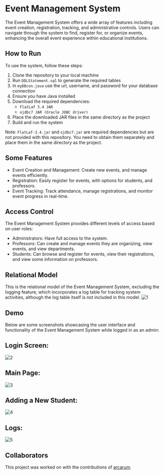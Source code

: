# Event Management System

The Event Management System offers a wide array of features including event creation, registration, tracking, and administrative controls. Users can navigate through the system to find, register for, or organize events, enhancing the overall event experience within educational institutions.

## How to Run
To use the system, follow these steps:
1) Clone the repository to your local machine
2) Run `DDLStatement.sql` to generate the required tables
3) In `myDBcon.java` use the url, username, and password for your database connection
4) Ensure you have Java installed
5) Download the required dependencies:
     - `FlatLaf 3.4 JAR`
     - `ojdbc7 JAR (Oracle JDBC driver)`
6) Place the downloaded JAR files in the same directory as the project
7) Build and run the system

Note: `FlatLaf-3.4.jar` and `ojdbc7.jar` are required dependencies but are not provided with this repository. You need to obtain them separately and place them in the same directory as the project.

## Some Features
- Event Creation and Management: Create new events, and manage events efficiently.
- Registration: Easily register for events, with options for students, and professors.
- Event Tracking: Track attendance, manage registrations, and monitor event progress in real-time.

## Access Control
The Event Management System provides different levels of access based on user roles:
- Administrators: Have full access to the system.
- Professors: Can create and manage events they are organizing, view events, and view departments.
- Students: Can browse and register for events, view their registrations, and view some information on professors.

## Relational Model
This is the relational model of the Event Management System, excluding the logging feature, which incorporates a log table for tracking system activities, although the log table itself is not included in this model.
![1](https://github.com/user-attachments/assets/6fc32499-87d3-4174-86b3-e5665a74a1b4)

## Demo
Below are some screenshots showcasing the user interface and functionality of the Event Management System while logged in as an admin:

## Login Screen:
![2](https://github.com/user-attachments/assets/9dc8a21a-6fad-4019-a2c4-bd80fb56d2bd)

## Main Page:
![3](https://github.com/user-attachments/assets/cda77f26-4ef2-44a1-856b-2740905165c3)

## Adding a New Student:
![4](https://github.com/user-attachments/assets/e571b003-e18b-403f-92be-0bba7b739125)

## Logs:
![5](https://github.com/user-attachments/assets/710e444d-7217-482e-addb-02d6d993a0ab)

## Collaborators
This project was worked on with the contributions of [arcarum](https://github.com/arcarum).
